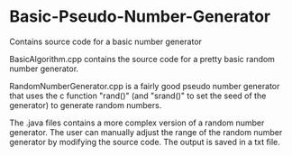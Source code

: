 # Basic-Pseudo-Number-Generator
Contains source code for a basic number generator

BasicAlgorithm.cpp contains the source code for a pretty basic random number generator.

RandomNumberGenerator.cpp is a fairly good pseudo number generator that uses the c function "rand()" (and "srand()" to set 
the seed of the generator) to generate random numbers.

The .java files contains a more complex version of a random number generator. 
The user can manually adjust the range of the random number generator by modifying the source code.
The output is saved in a txt file.
